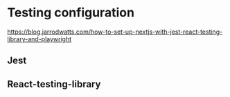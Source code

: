 # Testing configuration

<https://blog.jarrodwatts.com/how-to-set-up-nextjs-with-jest-react-testing-library-and-playwright>

## Jest

## React-testing-library
